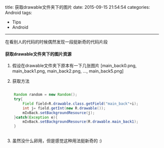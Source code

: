 title: 获取drawable文件夹下的图片
date: 2015-09-15 21:54:54
categories: Android
tags:
- Tips
- Android
---
在看别人的代码的时候偶然发现一段挺新奇的代码片段

#### 获取drawable文件夹下的图片资源 ####

1. 假设在drawable文件夹下原本有一下几张图片
	[main_back0.png, main_back1.png, main_back2.png, ..., main_back5.png]
	
2. 获取方法

```java

	Random random = new Random();
	try{
    	Field field=R.drawable.class.getField("main_back"+i);
    	int j= field.getInt(new R.drawable());
    	mIvBack.setBackgroundResource(j);
	}catch(Exception e){
    	mIvBack.setBackgroundResource(R.drawable.main_back1);
	}
	
```


3. 虽然没什么卵用，但是感觉这种用法挺新奇的 :) 
